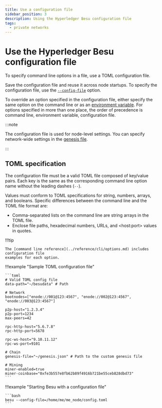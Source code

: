 ```yaml
---
title: Use a configuration file
sidebar_position: 3
description: Using the Hyperledger Besu configuration file
tags:
  - private networks
---
```


# Use the Hyperledger Besu configuration file

To specify command line options in a file, use a TOML configuration file.

Save the configuration file and reuse it across node startups. To specify the configuration file, use the [`--config-file`](../reference/cli/options.md#config-file) option.

To override an option specified in the configuration file, either specify the same option on the command line or as an [environment variable](../reference/cli/options.md#specify-options). For options specified in more than one place, the order of precedence is command line, environment variable, configuration file.

:::note

The configuration file is used for node-level settings. You can specify network-wide settings in the [genesis file](../concepts/genesis-file.md).

:::

## TOML specification

The configuration file must be a valid TOML file composed of key/value pairs. Each key is the same as the corresponding command line option name without the leading dashes (`--`).

Values must conform to TOML specifications for string, numbers, arrays, and booleans. Specific differences between the command line and the TOML file format are:

- Comma-separated lists on the command line are string arrays in the TOML file.
- Enclose file paths, hexadecimal numbers, URLs, and &lt;host:port> values in quotes.

!!!tip

    The [command line reference](../reference/cli/options.md) includes configuration file
    examples for each option.

!!!example "Sample TOML configuration file"

    ```toml
    # Valid TOML config file
    data-path="~/besudata" # Path

    # Network
    bootnodes=["enode://001@123:4567", "enode://002@123:4567", "enode://003@123:4567"]

    p2p-host="1.2.3.4"
    p2p-port=1234
    max-peers=42

    rpc-http-host="5.6.7.8"
    rpc-http-port=5678

    rpc-ws-host="9.10.11.12"
    rpc-ws-port=9101

    # Chain
    genesis-file="~/genesis.json" # Path to the custom genesis file

    # Mining
    miner-enabled=true
    miner-coinbase="0xfe3b557e8fb62b89f4916b721be55ceb828dbd73"
    ```

!!!example "Starting Besu with a configuration file"

    ```bash
    besu --config-file=/home/me/me_node/config.toml
    ```
